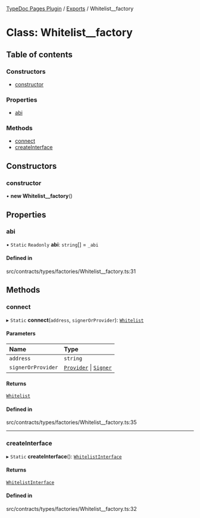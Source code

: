 [TypeDoc Pages Plugin](../README.md) / [Exports](../modules.md) / Whitelist\_\_factory

# Class: Whitelist\_\_factory

## Table of contents

### Constructors

- [constructor](Whitelist__factory.md#constructor)

### Properties

- [abi](Whitelist__factory.md#abi)

### Methods

- [connect](Whitelist__factory.md#connect)
- [createInterface](Whitelist__factory.md#createinterface)

## Constructors

### constructor

• **new Whitelist__factory**()

## Properties

### abi

▪ `Static` `Readonly` **abi**: `string`[] = `_abi`

#### Defined in

src/contracts/types/factories/Whitelist__factory.ts:31

## Methods

### connect

▸ `Static` **connect**(`address`, `signerOrProvider`): [`Whitelist`](../interfaces/Whitelist.md)

#### Parameters

| Name | Type |
| :------ | :------ |
| `address` | `string` |
| `signerOrProvider` | [`Provider`](internal_.Provider.md) \| [`Signer`](internal_.Signer.md) |

#### Returns

[`Whitelist`](../interfaces/Whitelist.md)

#### Defined in

src/contracts/types/factories/Whitelist__factory.ts:35

___

### createInterface

▸ `Static` **createInterface**(): [`WhitelistInterface`](../interfaces/WhitelistInterface.md)

#### Returns

[`WhitelistInterface`](../interfaces/WhitelistInterface.md)

#### Defined in

src/contracts/types/factories/Whitelist__factory.ts:32

